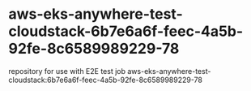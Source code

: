 # aws-eks-anywhere-test-cloudstack-6b7e6a6f-feec-4a5b-92fe-8c6589989229-78
repository for use with E2E test job aws-eks-anywhere-test-cloudstack:6b7e6a6f-feec-4a5b-92fe-8c6589989229-78
